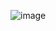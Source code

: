 ![image](https://user-images.githubusercontent.com/86670875/235220404-f938aa50-db88-4286-8e69-7bac83213ed2.png)
